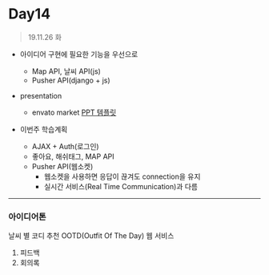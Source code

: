 # Day14
> 19.11.26 화
- 아이디어 구현에 필요한 기능을 우선으로
    - Map API, 날씨 API(js)
    - Pusher API(django + js)
- presentation
    - envato market [PPT 템플릿](https://elements.envato.com/)

- 이번주 학습계획
    - AJAX + Auth(로그인)
    - 좋아요, 해쉬태그, MAP API
    - Pusher API(웹소켓) 
        - 웹소켓을 사용하면 응답이 끊겨도 connection을 유지
        - 실시간 서비스(Real Time Communication)과 다름

---
### 아이디어톤
날씨 별 코디 추천 OOTD(Outfit Of The Day) 웹 서비스
1. 피드백
2. 회의록